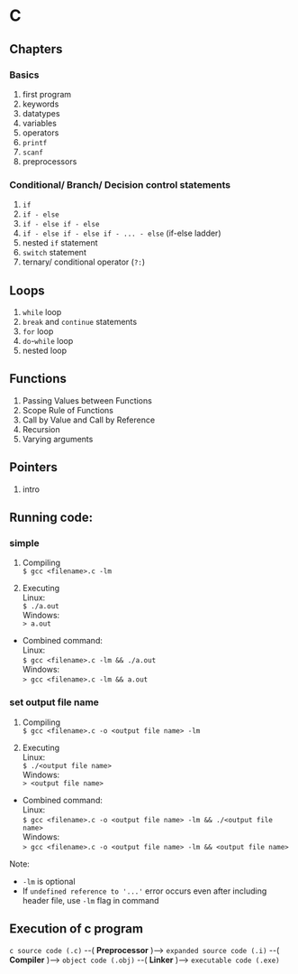 # C

## Chapters
### Basics
1. first program
1. keywords
1. datatypes
1. variables
1. operators
1. `printf`
1. `scanf`
1. preprocessors

### Conditional/ Branch/ Decision control statements
1. `if`
1. `if - else`
1. `if - else if - else`
1. `if - else if - else if - ... - else` (if-else ladder)
1. nested `if` statement
1. `switch` statement
1. ternary/ conditional operator (`?:`)

## Loops
1. `while` loop
1. `break` and `continue` statements
1. `for` loop
1. `do`-`while` loop
1. nested loop

## Functions
1. Passing Values between Functions
1. Scope Rule of Functions
1. Call by Value and Call by Reference
1. Recursion
1. Varying arguments

## Pointers
1. intro

## Running code:
### simple

1. Compiling  
```$ gcc <filename>.c -lm```

2. Executing  
Linux:  
```$ ./a.out```  
Windows:  
```> a.out```

- Combined command:  
Linux:  
```$ gcc <filename>.c -lm && ./a.out```  
Windows:  
```> gcc <filename>.c -lm && a.out```



### set output file name
1. Compiling  
```$ gcc <filename>.c -o <output file name> -lm```

2. Executing  
Linux:  
```$ ./<output file name>```  
Windows:  
```> <output file name>```

- Combined command:  
Linux:  
```$ gcc <filename>.c -o <output file name> -lm && ./<output file name>```  
Windows:  
```> gcc <filename>.c -o <output file name> -lm && <output file name>```

Note: 
- `-lm` is optional
- If `undefined reference to '...'` error occurs even after including header file, use `-lm` flag in command

## Execution of c program
`c source code (.c)` --( **Preprocessor** )--> `expanded source code (.i)` --( **Compiler** )--> `object code (.obj)` --( **Linker** )--> `executable code (.exe)`